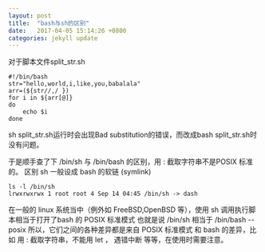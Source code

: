 ```yaml
---
layout: post
title:  "bash与sh的区别"
date:   2017-04-05 15:14:26 +0800
categories: jekyll update
---
```

对于脚本文件split_str.sh
```
#!/bin/bash
str="hello,world,i,like,you,babalala"
arr=(${str//,/ })
for i in ${arr[@]}
do
    echo $i
done
```
sh split_str.sh运行时会出现Bad substitution的错误，而改成bash split_str.sh时没有问题。

于是顺手查了下 /bin/sh 与 /bin/bash 的区别，用 : 截取字符串不是POSIX 标准的。
区别
sh 一般设成 bash 的软链 (symlink)
```
ls -l /bin/sh  
lrwxrwxrwx 1 root root 4 Sep 14 04:45 /bin/sh -> dash  
```
在一般的 linux 系统当中（例外如 FreeBSD,OpenBSD 等），使用 sh 调用执行脚本相当于打开了bash 的 POSIX 标准模式
也就是说 /bin/sh 相当于 /bin/bash --posix
所以，它们之间的各种差异都是来自 POSIX 标准模式 和 bash 的差异，比如 用 : 截取字符串，不能用 let ， 遇错中断 等等，在使用时需要注意。